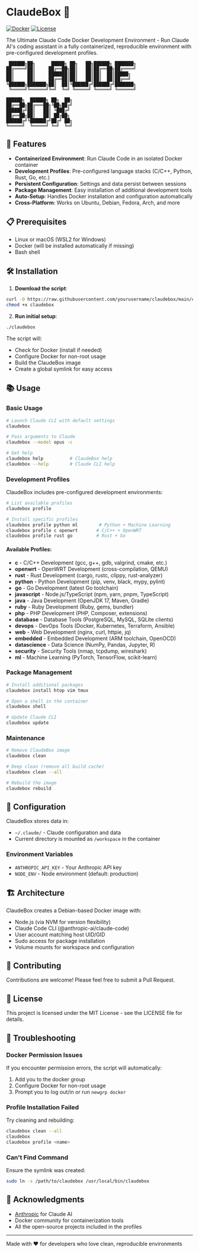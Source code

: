 # ClaudeBox 🐳

[![Docker](https://img.shields.io/badge/Docker-Required-blue.svg)](https://www.docker.com/)
[![License](https://img.shields.io/badge/License-MIT-green.svg)](LICENSE)

The Ultimate Claude Code Docker Development Environment - Run Claude AI's coding assistant in a fully containerized, reproducible environment with pre-configured development profiles.

```
 ██████╗██╗      █████╗ ██╗   ██╗██████╗ ███████╗
██╔════╝██║     ██╔══██╗██║   ██║██╔══██╗██╔════╝
██║     ██║     ███████║██║   ██║██║  ██║█████╗
██║     ██║     ██╔══██║██║   ██║██║  ██║██╔══╝
╚██████╗███████╗██║  ██║╚██████╔╝██████╔╝███████╗
 ╚═════╝╚══════╝╚═╝  ╚═╝ ╚═════╝ ╚═════╝ ╚══════╝

██████╗  ██████╗ ██╗  ██╗
██╔══██╗██╔═══██╗╚██╗██╔╝
██████╔╝██║   ██║ ╚███╔╝ 
██╔══██╗██║   ██║ ██╔██╗ 
██████╔╝╚██████╔╝██╔╝ ██╗
╚═════╝  ╚═════╝ ╚═╝  ╚═╝
```

## 🚀 Features

- **Containerized Environment**: Run Claude Code in an isolated Docker container
- **Development Profiles**: Pre-configured language stacks (C/C++, Python, Rust, Go, etc.)
- **Persistent Configuration**: Settings and data persist between sessions
- **Package Management**: Easy installation of additional development tools
- **Auto-Setup**: Handles Docker installation and configuration automatically
- **Cross-Platform**: Works on Ubuntu, Debian, Fedora, Arch, and more

## 📋 Prerequisites

- Linux or macOS (WSL2 for Windows)
- Docker (will be installed automatically if missing)
- Bash shell

## 🛠️ Installation

1. **Download the script**:
```bash
curl -O https://raw.githubusercontent.com/yourusername/claudebox/main/claudebox
chmod +x claudebox
```

2. **Run initial setup**:
```bash
./claudebox
```

The script will:
- Check for Docker (install if needed)
- Configure Docker for non-root usage
- Build the ClaudeBox image
- Create a global symlink for easy access

## 📚 Usage

### Basic Usage

```bash
# Launch Claude CLI with default settings
claudebox

# Pass arguments to Claude
claudebox --model opus -c

# Get help
claudebox help          # ClaudeBox help
claudebox --help        # Claude CLI help
```

### Development Profiles

ClaudeBox includes pre-configured development environments:

```bash
# List available profiles
claudebox profile

# Install specific profiles
claudebox profile python ml        # Python + Machine Learning
claudebox profile c openwrt       # C/C++ + OpenWRT
claudebox profile rust go         # Rust + Go
```

#### Available Profiles:

- **c** - C/C++ Development (gcc, g++, gdb, valgrind, cmake, etc.)
- **openwrt** - OpenWRT Development (cross-compilation, QEMU)
- **rust** - Rust Development (cargo, rustc, clippy, rust-analyzer)
- **python** - Python Development (pip, venv, black, mypy, pylint)
- **go** - Go Development (latest Go toolchain)
- **javascript** - Node.js/TypeScript (npm, yarn, pnpm, TypeScript)
- **java** - Java Development (OpenJDK 17, Maven, Gradle)
- **ruby** - Ruby Development (Ruby, gems, bundler)
- **php** - PHP Development (PHP, Composer, extensions)
- **database** - Database Tools (PostgreSQL, MySQL, SQLite clients)
- **devops** - DevOps Tools (Docker, Kubernetes, Terraform, Ansible)
- **web** - Web Development (nginx, curl, httpie, jq)
- **embedded** - Embedded Development (ARM toolchain, OpenOCD)
- **datascience** - Data Science (NumPy, Pandas, Jupyter, R)
- **security** - Security Tools (nmap, tcpdump, wireshark)
- **ml** - Machine Learning (PyTorch, TensorFlow, scikit-learn)

### Package Management

```bash
# Install additional packages
claudebox install htop vim tmux

# Open a shell in the container
claudebox shell

# Update Claude CLI
claudebox update
```

### Maintenance

```bash
# Remove ClaudeBox image
claudebox clean

# Deep clean (remove all build cache)
claudebox clean --all

# Rebuild the image
claudebox rebuild
```

## 🔧 Configuration

ClaudeBox stores data in:
- `~/.claude/` - Claude configuration and data
- Current directory is mounted as `/workspace` in the container

### Environment Variables

- `ANTHROPIC_API_KEY` - Your Anthropic API key
- `NODE_ENV` - Node environment (default: production)

## 🏗️ Architecture

ClaudeBox creates a Debian-based Docker image with:
- Node.js (via NVM for version flexibility)
- Claude Code CLI (@anthropic-ai/claude-code)
- User account matching host UID/GID
- Sudo access for package installation
- Volume mounts for workspace and configuration

## 🤝 Contributing

Contributions are welcome! Please feel free to submit a Pull Request.

## 📝 License

This project is licensed under the MIT License - see the LICENSE file for details.

## 🐛 Troubleshooting

### Docker Permission Issues
If you encounter permission errors, the script will automatically:
1. Add you to the docker group
2. Configure Docker for non-root usage
3. Prompt you to log out/in or run `newgrp docker`

### Profile Installation Failed
Try cleaning and rebuilding:
```bash
claudebox clean --all
claudebox
claudebox profile <name>
```

### Can't Find Command
Ensure the symlink was created:
```bash
sudo ln -s /path/to/claudebox /usr/local/bin/claudebox
```

## 🎉 Acknowledgments

- [Anthropic](https://www.anthropic.com/) for Claude AI
- Docker community for containerization tools
- All the open-source projects included in the profiles

---

Made with ❤️ for developers who love clean, reproducible environments
